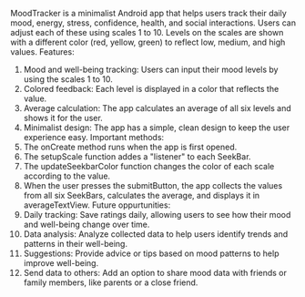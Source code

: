 MoodTracker is a minimalist Android app that helps users track their daily mood, energy, stress, confidence, health, and social interactions. 
Users can adjust each of these using scales 1 to 10. Levels on the scales are shown with a different color (red, yellow, green) to reflect low, medium, and high values.
Features:
1. Mood and well-being tracking: Users can input their mood levels by using the scales 1 to 10.
2. Colored feedback: Each level is displayed in a color that reflects the value.
3. Average calculation: The app calculates an average of all six levels and shows it for the user.
4. Minimalist design: The app has a simple, clean design to keep the user experience easy.
Important methods:
1. The onCreate method runs when the app is first opened.
2. The setupScale function addes a "listener" to each SeekBar.
3. The updateSeekbarColor function changes the color of each scale according to the value.
4. When the user presses the submitButton, the app collects the values from all six SeekBars, calculates the average, and displays it in averageTextView.
Future oppurtunities:
1. Daily tracking: Save ratings daily, allowing users to see how their mood and well-being change over time.
2. Data analysis: Analyze collected data to help users identify trends and patterns in their well-being.
3. Suggestions: Provide advice or tips based on mood patterns to help improve well-being.
4. Send data to others: Add an option to share mood data with friends or family members, like parents or a close friend.
